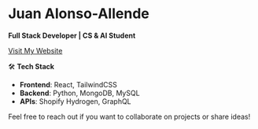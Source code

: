# Juan Alonso-Allende

**Full Stack Developer | CS & AI Student**

[Visit My Website](https://aallendez.me)

🛠️ **Tech Stack**  
- **Frontend**: React, TailwindCSS  
- **Backend**: Python, MongoDB, MySQL
- **APIs**: Shopify Hydrogen, GraphQL
  
Feel free to reach out if you want to collaborate on projects or share ideas!
